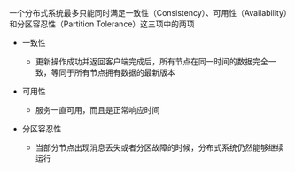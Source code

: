 一个分布式系统最多只能同时满足一致性（Consistency）、可用性（Availability）和分区容忍性（Partition Tolerance）这三项中的两项

- 一致性
  - 更新操作成功并返回客户端完成后，所有节点在同一时间的数据完全一致，等同于所有节点拥有数据的最新版本

- 可用性
  - 服务一直可用，而且是正常响应时间

- 分区容忍性
  - 当部分节点出现消息丢失或者分区故障的时候，分布式系统仍然能够继续运行